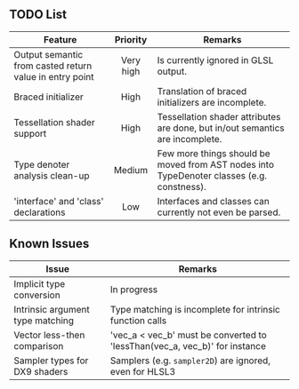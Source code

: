 TODO List
---------

| Feature | Priority | Remarks |
|---------|:--------:|---------|
| Output semantic from casted return value in entry point | Very high | Is currently ignored in GLSL output. |
| Braced initializer | High | Translation of braced initializers are incomplete. |
| Tessellation shader support | High | Tessellation shader attributes are done, but in/out semantics are incomplete. |
| Type denoter analysis clean-up | Medium | Few more things should be moved from AST nodes into TypeDenoter classes (e.g. constness). |
| 'interface' and 'class' declarations | Low | Interfaces and classes can currently not even be parsed. |


Known Issues
------------

| Issue | Remarks |
|-------|---------|
| Implicit type conversion | In progress |
| Intrinsic argument type matching | Type matching is incomplete for intrinsic function calls |
| Vector less-then comparison | 'vec_a < vec_b' must be converted to 'lessThan(vec_a, vec_b)' for instance |
| Sampler types for DX9 shaders | Samplers (e.g. `sampler2D`) are ignored, even for HLSL3 |
